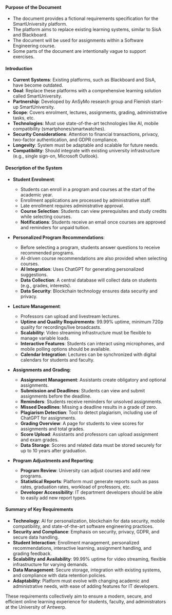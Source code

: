 #### Purpose of the Document
- The document provides a fictional requirements specification for the SmartUniversity platform.
- The platform aims to replace existing learning systems, similar to SisA and Blackboard.
- The document will be used for assignments within a Software Engineering course.
- Some parts of the document are intentionally vague to support exercises.

#### Introduction
- **Current Systems**: Existing platforms, such as Blackboard and SisA, have become outdated.
- **Goal**: Replace these platforms with a comprehensive learning solution called SmartUniversity.
- **Partnership**: Developed by AnSyMo research group and Flemish start-up SmartUniversity.
- **Scope**: Covers enrolment, lectures, assignments, grading, administrative tasks, etc.
- **Technologies**: Must use state-of-the-art technologies like AI, mobile compatibility (smartphones/smartwatches).
- **Security Considerations**: Attention to financial transactions, privacy, two-factor authentication, and GDPR compliance.
- **Longevity**: System must be adaptable and scalable for future needs.
- **Compatibility**: Should integrate with existing university infrastructure (e.g., single sign-on, Microsoft Outlook).

#### Description of the System
- **Student Enrolment**:
  - Students can enroll in a program and courses at the start of the academic year.
  - Enrollment applications are processed by administrative staff.
  - Late enrollment requires administrative approval.
  - **Course Selection**: Students can view prerequisites and study credits while selecting courses.
  - **Notifications**: Students receive an email once courses are approved and reminders for unpaid tuition.
  
- **Personalized Program Recommendations**:
  - Before selecting a program, students answer questions to receive recommended programs.
  - AI-driven course recommendations are also provided when selecting courses.
  - **AI Integration**: Uses ChatGPT for generating personalized suggestions.
  - **Data Collection**: A central database will collect data on students (e.g., grades, interests).
  - **Data Security**: Blockchain technology ensures data security and privacy.

- **Lecture Management**:
  - Professors can upload and livestream lectures.
  - **Uptime and Quality Requirements**: 99.99% uptime, minimum 720p quality for recordings/live broadcasts.
  - **Scalability**: Video streaming infrastructure must be flexible to manage variable loads.
  - **Interactive Features**: Students can interact using microphones, and mobile polling options should be available.
  - **Calendar Integration**: Lectures can be synchronized with digital calendars for students and faculty.

- **Assignments and Grading**:
  - **Assignment Management**: Assistants create obligatory and optional assignments.
  - **Submission and Deadlines**: Students can view and submit assignments before the deadline.
  - **Reminders**: Students receive reminders for unsolved assignments.
  - **Missed Deadlines**: Missing a deadline results in a grade of zero.
  - **Plagiarism Detection**: Tool to detect plagiarism, including use of ChatGPT for assignments.
  - **Grading Overview**: A page for students to view scores for assignments and total grades.
  - **Score Upload**: Assistants and professors can upload assignment and exam grades.
  - **Data Storage**: Scores and related data must be stored securely for up to 10 years after graduation.

- **Program Adjustments and Reporting**:
  - **Program Review**: University can adjust courses and add new programs.
  - **Statistical Reports**: Platform must generate reports such as pass rates, graduation rates, workload of professors, etc.
  - **Developer Accessibility**: IT department developers should be able to easily add new report types. 

#### Summary of Key Requirements
- **Technology**: AI for personalization, blockchain for data security, mobile compatibility, and state-of-the-art software engineering practices.
- **Security and Compliance**: Emphasis on security, privacy, GDPR, and secure data handling.
- **Student Interaction**: Enrollment management, personalized recommendations, interactive learning, assignment handling, and grading feedback.
- **Scalability and Availability**: 99.99% uptime for video streaming, flexible infrastructure for varying demands.
- **Data Management**: Secure storage, integration with existing systems, and compliance with data retention policies.
- **Adaptability**: Platform must evolve with changing academic and administrative needs, with ease of adding features for IT developers. 

These requirements collectively aim to ensure a modern, secure, and efficient online learning experience for students, faculty, and administrators at the University of Antwerp.